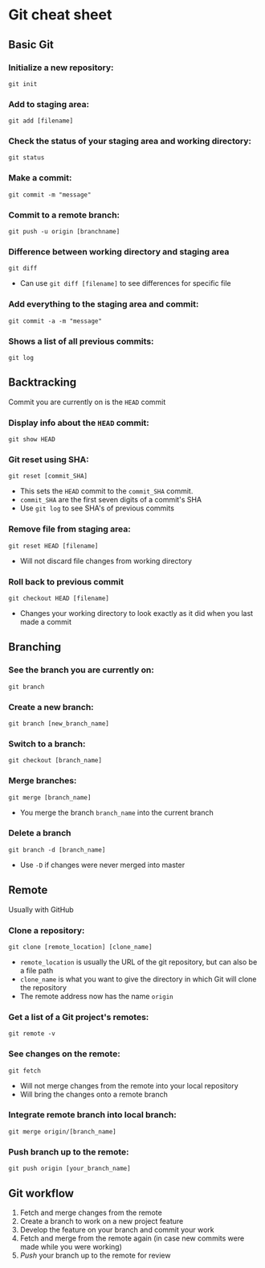 # Git cheat sheet

## Basic Git
### Initialize a new repository:
    git init

### Add to staging area:
    git add [filename]

### Check the status of your staging area and working directory:
    git status

### Make a commit:
    git commit -m "message"

### Commit to a remote branch:
    git push -u origin [branchname]

### Difference between working directory and staging area
    git diff

* Can use `git diff [filename]` to see differences for specific file

### Add everything to the staging area and commit:
    git commit -a -m "message"

### Shows a list of all previous commits:
    git log

## Backtracking
Commit you are currently on is the `HEAD` commit
### Display info about the `HEAD` commit:
    git show HEAD

### Git reset using SHA:
    git reset [commit_SHA]
* This sets the `HEAD` commit to the `commit_SHA` commit. 
* `commit_SHA` are the first seven digits of a commit's SHA
* Use `git log` to see SHA's of previous commits

### Remove file from staging area:
    git reset HEAD [filename]
* Will not discard file changes from working directory

### Roll back to previous commit
    git checkout HEAD [filename]
* Changes your working directory to look exactly as it did when you last made a commit

## Branching
### See the branch you are currently on:
    git branch

### Create a new branch:
    git branch [new_branch_name]

### Switch to a branch:
    git checkout [branch_name]

### Merge branches:
    git merge [branch_name]

* You merge the branch `branch_name` into the current branch

### Delete a branch
    git branch -d [branch_name]
* Use `-D` if changes were never merged into master


## Remote
Usually with GitHub
### Clone a repository:
    git clone [remote_location] [clone_name]
* `remote_location` is usually the URL of the git repository, but can also be a file path
* `clone_name` is what you want to give the directory in which Git will clone the repository
* The remote address now has the name `origin`

### Get a list of a Git project's remotes:
    git remote -v

### See changes on the remote:
    git fetch
* Will not merge changes from the remote into your local repository
* Will bring the changes onto a remote branch

### Integrate remote branch into local branch:
    git merge origin/[branch_name]

### Push branch up to the remote:
    git push origin [your_branch_name]


## Git workflow
1. Fetch and merge changes from the remote
2. Create a branch to work on a new project feature
3. Develop the feature on your branch and commit your work
4. Fetch and merge from the remote again (in case new commits were made while you were working)
5. *Push* your branch up to the remote for review
